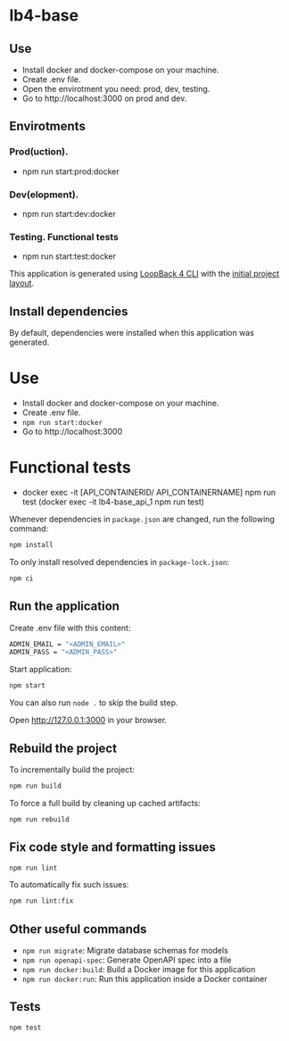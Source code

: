 # lb4-base
## Use

- Install docker and docker-compose on your machine.
- Create .env file.
- Open the envirotment you need: prod, dev, testing.
- Go to http://localhost:3000 on prod and dev.

## Envirotments
### Prod(uction).
- npm run start:prod:docker

### Dev(elopment).
- npm run start:dev:docker

### Testing. Functional tests
- npm run start:test:docker



This application is generated using [LoopBack 4 CLI](https://loopback.io/doc/en/lb4/Command-line-interface.html) with the
[initial project layout](https://loopback.io/doc/en/lb4/Loopback-application-layout.html).

## Install dependencies

By default, dependencies were installed when this application was generated.
# Use

- Install docker and docker-compose on your machine.
- Create .env file.
- ```npm run start:docker```
- Go to http://localhost:3000

# Functional tests

- docker exec -it [API_CONTAINERID/ API_CONTAINERNAME] npm run test
(docker exec -it lb4-base_api_1 npm run test)

Whenever dependencies in `package.json` are changed, run the following command:

```sh
npm install
```

To only install resolved dependencies in `package-lock.json`:

```sh
npm ci
```

## Run the application
Create .env file with this content:
```bash
ADMIN_EMAIL = "<ADMIN_EMAIL>"
ADMIN_PASS = "<ADMIN_PASS>"
```
Start application:
```sh
npm start
```

You can also run `node .` to skip the build step.

Open http://127.0.0.1:3000 in your browser.

## Rebuild the project

To incrementally build the project:

```sh
npm run build
```

To force a full build by cleaning up cached artifacts:

```sh
npm run rebuild
```

## Fix code style and formatting issues

```sh
npm run lint
```

To automatically fix such issues:

```sh
npm run lint:fix
```

## Other useful commands

- `npm run migrate`: Migrate database schemas for models
- `npm run openapi-spec`: Generate OpenAPI spec into a file
- `npm run docker:build`: Build a Docker image for this application
- `npm run docker:run`: Run this application inside a Docker container

## Tests

```sh
npm test
```
